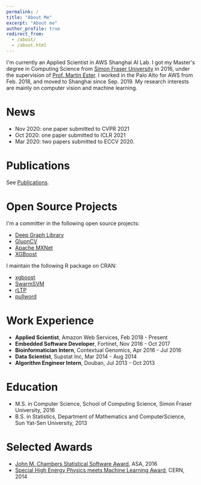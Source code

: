 ```yaml
---
permalink: /
title: "About Me"
excerpt: "About me"
author_profile: true
redirect_from: 
  - /about/
  - /about.html
---
```


I'm currently an Applied Scientist in AWS Shanghai AI Lab. I got my Master's degree in Computing Science from [Simon Fraser University](https://www.sfu.ca/) in 2016, under the supervision of [Prof. Martin Ester](https://www.cs.sfu.ca/~ester/). I worked in the Palo Alto for AWS from Feb. 2018, and moved to Shanghai since Sep. 2019. My research interests are mainly on computer vision and machine learning.

# News

- Nov 2020: one paper submitted to CVPR 2021
- Oct 2020: one paper submitted to ICLR 2021
- Mar 2020: two papers submitted to ECCV 2020.

# Publications

See [Publications](https://hetong007.github.io/publications/).

# Open Source Projects

I'm a committer in the following open source projects:

- [Deep Graph Library](https://www.dgl.ai/)
- [GluonCV](https://gluon-cv.mxnet.io/)
- [Apache MXNet](https://mxnet.apache.org/)
- [XGBoost](https://xgboost.ai/)

I maintain the following R package on CRAN:

- [xgboost](https://cran.r-project.org/web//packages/xgboost/index.html)
- [SwarmSVM](https://cran.r-project.org/web//packages/SwarmSVM/index.html)
- [rLTP](https://cran.r-project.org/web//packages/rLTP/index.html)
- [pullword](https://cran.r-project.org/web//packages/pullword/index.html)

# Work Experience

- **Applied Scientist**, Amazon Web Services, Feb 2018 - Present
- **Embedded Software Developer**, Fortinet, Nov 2016 - Oct 2017
- **Bioinformatician Intern**, Contextual Genomics, Apr 2016 - Jul 2016
- **Data Scientist**, Supstat Inc, Mar 2014 - Aug 2014
- **Algorithm Engineer Intern**, Douban, Jul 2013 - Oct 2013

# Education

- M.S. in Computer Science, School of Computing Science, Simon Fraser University, 2016
- B.S. in Statistics, Department of Mathematics and ComputerScience, Sun Yat-Sen University, 2013

# Selected Awards

- [John M. Chambers Statistical Software Award](http://stat-computing.org/awards/jmc/winners.html), ASA, 2016
- [Special High Energy Physics meets Machine Learning Award](https://atlas.cern/updates/atlas-news/machine-learning-wins-higgs-challenge), CERN, 2014
